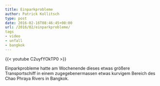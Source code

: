 ```yaml
---
title: Einparkprobleme
author: Patrick Kollitsch
type: post
date: 2016-02-16T08:46:45+00:00
url: /2016/02/einparkprobleme/
tags
- video
- unfall
- bangkok
---
```


{{< youtube C2uyfYOkTP0 >}}

Einparkprobleme hatte am Wochenende dieses etwas größere Transportschiff in einem zugegebenermassen etwas kurvigem Bereich des Chao Phraya Rivers in Bangkok.
